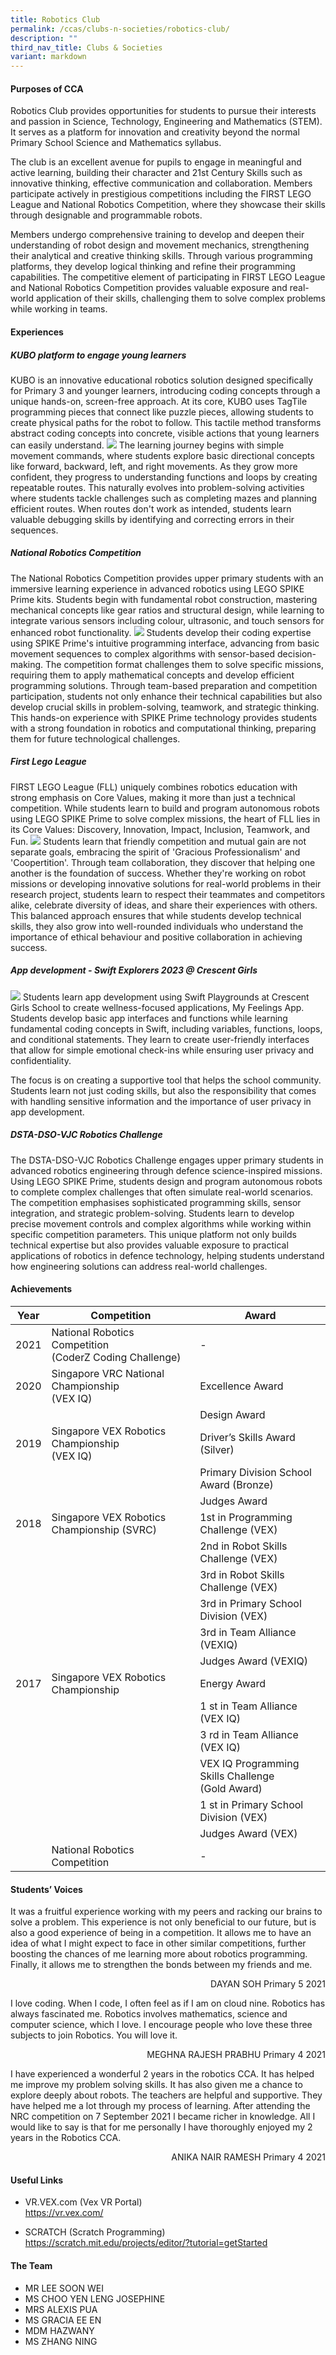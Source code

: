 ```yaml
---
title: Robotics Club
permalink: /ccas/clubs-n-societies/robotics-club/
description: ""
third_nav_title: Clubs & Societies
variant: markdown
---
```

#### Purposes of CCA


Robotics Club provides opportunities for students to pursue their interests and passion in Science, Technology, Engineering and Mathematics (STEM). It serves as a platform for innovation and creativity beyond the normal Primary School Science and Mathematics syllabus.

The club is an excellent avenue for pupils to engage in meaningful and active learning, building their character and 21st Century Skills such as innovative thinking, effective communication and collaboration. Members participate actively in prestigious competitions including the FIRST LEGO League and National Robotics Competition, where they showcase their skills through designable and programmable robots.

Members undergo comprehensive training to develop and deepen their understanding of robot design and movement mechanics, strengthening their analytical and creative thinking skills. Through various programming platforms, they develop logical thinking and refine their programming capabilities. The competitive element of participating in FIRST LEGO League and National Robotics Competition provides valuable exposure and real-world application of their skills, challenging them to solve complex problems while working in teams.




#### Experiences

##### KUBO platform to engage young learners

KUBO is an innovative educational robotics solution designed specifically for Primary 3 and younger learners, introducing coding concepts through a unique hands-on, screen-free approach. At its core, KUBO uses TagTile programming pieces that connect like puzzle pieces, allowing students to create physical paths for the robot to follow. This tactile method transforms abstract coding concepts into concrete, visible actions that young learners can easily understand.
![](/images/CCAs/Robotics%20Club/1.png)
The learning journey begins with simple movement commands, where students explore basic directional concepts like forward, backward, left, and right movements. As they grow more confident, they progress to understanding functions and loops by creating repeatable routes. This naturally evolves into problem-solving activities where students tackle challenges such as completing mazes and planning efficient routes. When routes don't work as intended, students learn valuable debugging skills by identifying and correcting errors in their sequences.

##### National Robotics Competition

The National Robotics Competition provides upper primary students with an immersive learning experience in advanced robotics using LEGO SPIKE Prime kits. Students begin with fundamental robot construction, mastering mechanical concepts like gear ratios and structural design, while learning to integrate various sensors including colour, ultrasonic, and touch sensors for enhanced robot functionality.
![](/images/CCAs/Robotics%20Club/2.png)
Students develop their coding expertise using SPIKE Prime's intuitive programming interface, advancing from basic movement sequences to complex algorithms with sensor-based decision-making. The competition format challenges them to solve specific missions, requiring them to apply mathematical concepts and develop efficient programming solutions. Through team-based preparation and competition participation, students not only enhance their technical capabilities but also develop crucial skills in problem-solving, teamwork, and strategic thinking. This hands-on experience with SPIKE Prime technology provides students with a strong foundation in robotics and computational thinking, preparing them for future technological challenges.

##### First Lego League

FIRST LEGO League (FLL) uniquely combines robotics education with strong emphasis on Core Values, making it more than just a technical competition. While students learn to build and program autonomous robots using LEGO SPIKE Prime to solve complex missions, the heart of FLL lies in its Core Values: Discovery, Innovation, Impact, Inclusion, Teamwork, and Fun.
![](/images/CCAs/Robotics%20Club/3.png)
Students learn that friendly competition and mutual gain are not separate goals, embracing the spirit of 'Gracious Professionalism' and 'Coopertition'. Through team collaboration, they discover that helping one another is the foundation of success. Whether they're working on robot missions or developing innovative solutions for real-world problems in their research project, students learn to respect their teammates and competitors alike, celebrate diversity of ideas, and share their experiences with others. This balanced approach ensures that while students develop technical skills, they also grow into well-rounded individuals who understand the importance of ethical behaviour and positive collaboration in achieving success.

##### App development - Swift Explorers 2023 @ Crescent Girls

![](/images/CCAs/Robotics%20Club/4.png)
Students learn app development using Swift Playgrounds at Crescent Girls School to create wellness-focused applications, My Feelings App. Students develop basic app interfaces and functions while learning fundamental coding concepts in Swift, including variables, functions, loops, and conditional statements. They learn to create user-friendly interfaces that allow for simple emotional check-ins while ensuring user privacy and confidentiality.

The focus is on creating a supportive tool that helps the school community. Students learn not just coding skills, but also the responsibility that comes with handling sensitive information and the importance of user privacy in app development.


##### DSTA-DSO-VJC Robotics Challenge

The DSTA-DSO-VJC Robotics Challenge engages upper primary students in advanced robotics engineering through defence science-inspired missions. Using LEGO SPIKE Prime, students design and program autonomous robots to complete complex challenges that often simulate real-world scenarios. The competition emphasises sophisticated programming skills, sensor integration, and strategic problem-solving. Students learn to develop precise movement controls and complex algorithms while working within specific competition parameters. This unique platform not only builds technical expertise but also provides valuable exposure to practical applications of robotics in defence technology, helping students understand how engineering solutions can address real-world challenges.

#### Achievements

| Year |    Competition         |            Award         |
|----|--------------|----------|
| 2021 | National Robotics Competition<br>(CoderZ Coding Challenge) |                          -                          |
| 2020 |       Singapore VRC National Championship<br>(VEX IQ)      |                   Excellence Award                  |
|      |                                                            |                     Design Award                    |
| 2019 |       Singapore VEX Robotics Championship<br>(VEX IQ)      |            Driver’s Skills Award (Silver)           |
|      |                                                            |        Primary Division School Award (Bronze)       |
|      |                                                            |                     Judges Award                    |
| 2018 |         Singapore VEX Robotics Championship (SVRC)         |          1st in Programming Challenge (VEX)         |
|      |                                                            |         2nd in Robot Skills Challenge (VEX)         |
|      |                                                            |         3rd in Robot Skills Challenge (VEX)         |
|      |                                                            |         3rd in Primary School Division (VEX)        |
|      |                                                            |             3rd in Team Alliance (VEXIQ)            |
|      |                                                            |                 Judges Award (VEXIQ)                |
| 2017 |             Singapore VEX Robotics Championship            |                     Energy Award                    |
|      |                                                            |            1 st in Team Alliance (VEX IQ)           |
|      |                                                            |            3 rd in Team Alliance (VEX IQ)           |
|      |                                                            | VEX IQ Programming Skills Challenge<br>(Gold Award) |
|      |                                                            |        1 st in Primary School Division (VEX)        |
|      |                                                            |                  Judges Award (VEX)                 |
|      |                National Robotics Competition               |                          -                          |


#### Students’ Voices

It was a fruitful experience working with my peers and racking our brains to solve a problem. This experience is not only beneficial to our future, but is also a good experience of being in a competition. It allows me to have an idea of what I might expect to face in other similar competitions, further boosting the chances of me learning more about robotics programming. Finally, it allows me to strengthen the bonds between my friends and me.

  <p align="right">DAYAN SOH Primary 5 2021</p>

I love coding. When I code, I often feel as if I am on cloud nine. Robotics has always fascinated me. Robotics involves mathematics, science and computer science, which I love. I encourage people who love these three subjects to join Robotics. You will love it.

  <p align="right">MEGHNA RAJESH PRABHU Primary 4 2021</p>

I have experienced a wonderful 2 years in the robotics CCA. It has helped me improve my problem solving skills. It has also given me a chance to explore deeply about robots. The teachers are helpful and supportive. They have helped me a lot through my process of learning. After attending the NRC competition on 7 September 2021 l became richer in knowledge. All I would like to say is that for me personally l have thoroughly enjoyed my 2 years in the Robotics CCA.

<p align="right">ANIKA NAIR RAMESH Primary 4 2021</p>

#### Useful Links

*   VR.VEX.com (Vex VR Portal)    
<a href="https://vr.vex.com/" target="_blank">https://vr.vex.com/</a>


*   SCRATCH (Scratch Programming)    
<a href="https://scratch.mit.edu/projects/editor/?tutorial=getStarted" target="_blank">https://scratch.mit.edu/projects/editor/?tutorial=getStarted</a>


#### The Team

* MR LEE SOON WEI
* MS CHOO YEN LENG JOSEPHINE
* MRS ALEXIS PUA
* MS GRACIA EE EN
* MDM HAZWANY
* MS ZHANG NING